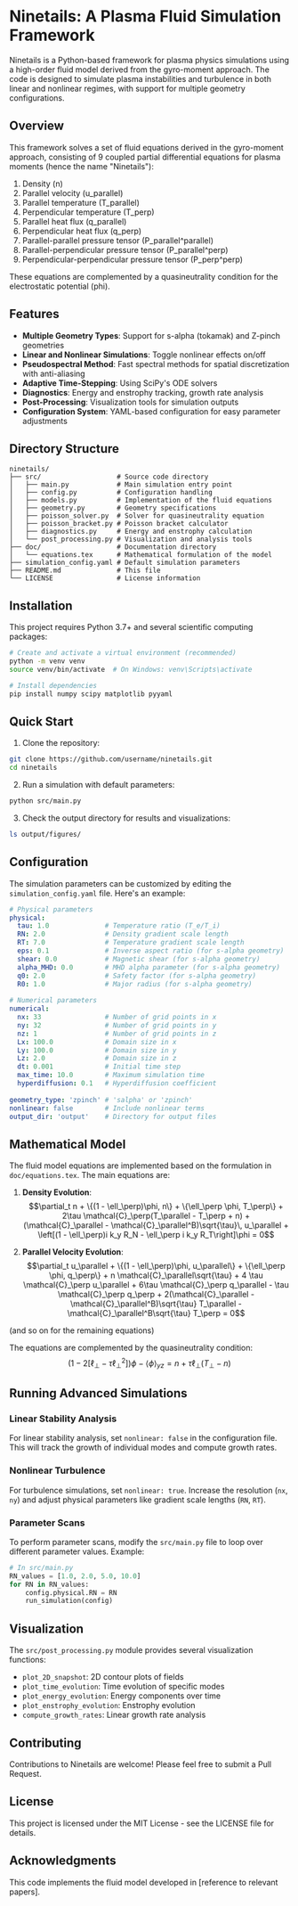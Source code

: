 # Ninetails: A Plasma Fluid Simulation Framework

Ninetails is a Python-based framework for plasma physics simulations using a high-order fluid model derived from the gyro-moment approach. The code is designed to simulate plasma instabilities and turbulence in both linear and nonlinear regimes, with support for multiple geometry configurations.

## Overview

This framework solves a set of fluid equations derived in the gyro-moment approach, consisting of 9 coupled partial differential equations for plasma moments (hence the name "Ninetails"):

1. Density (n)
2. Parallel velocity (u_parallel)
3. Parallel temperature (T_parallel)
4. Perpendicular temperature (T_perp)
5. Parallel heat flux (q_parallel)
6. Perpendicular heat flux (q_perp)
7. Parallel-parallel pressure tensor (P_parallel^parallel)
8. Parallel-perpendicular pressure tensor (P_parallel^perp)
9. Perpendicular-perpendicular pressure tensor (P_perp^perp)

These equations are complemented by a quasineutrality condition for the electrostatic potential (phi).

## Features

- **Multiple Geometry Types**: Support for s-alpha (tokamak) and Z-pinch geometries
- **Linear and Nonlinear Simulations**: Toggle nonlinear effects on/off
- **Pseudospectral Method**: Fast spectral methods for spatial discretization with anti-aliasing
- **Adaptive Time-Stepping**: Using SciPy's ODE solvers
- **Diagnostics**: Energy and enstrophy tracking, growth rate analysis
- **Post-Processing**: Visualization tools for simulation outputs
- **Configuration System**: YAML-based configuration for easy parameter adjustments

## Directory Structure

```
ninetails/
├── src/                   # Source code directory
│   ├── main.py            # Main simulation entry point
│   ├── config.py          # Configuration handling
│   ├── models.py          # Implementation of the fluid equations
│   ├── geometry.py        # Geometry specifications
│   ├── poisson_solver.py  # Solver for quasineutrality equation
│   ├── poisson_bracket.py # Poisson bracket calculator
│   ├── diagnostics.py     # Energy and enstrophy calculation
│   └── post_processing.py # Visualization and analysis tools
├── doc/                   # Documentation directory
│   └── equations.tex      # Mathematical formulation of the model
├── simulation_config.yaml # Default simulation parameters
├── README.md              # This file
└── LICENSE                # License information
```

## Installation

This project requires Python 3.7+ and several scientific computing packages:

```bash
# Create and activate a virtual environment (recommended)
python -m venv venv
source venv/bin/activate  # On Windows: venv\Scripts\activate

# Install dependencies
pip install numpy scipy matplotlib pyyaml
```

## Quick Start

1. Clone the repository:
```bash
git clone https://github.com/username/ninetails.git
cd ninetails
```

2. Run a simulation with default parameters:
```bash
python src/main.py
```

3. Check the output directory for results and visualizations:
```bash
ls output/figures/
```

## Configuration

The simulation parameters can be customized by editing the `simulation_config.yaml` file. Here's an example:

```yaml
# Physical parameters
physical:
  tau: 1.0              # Temperature ratio (T_e/T_i)
  RN: 2.0               # Density gradient scale length
  RT: 7.0               # Temperature gradient scale length
  eps: 0.1              # Inverse aspect ratio (for s-alpha geometry)
  shear: 0.0            # Magnetic shear (for s-alpha geometry)
  alpha_MHD: 0.0        # MHD alpha parameter (for s-alpha geometry)
  q0: 2.0               # Safety factor (for s-alpha geometry)
  R0: 1.0               # Major radius (for s-alpha geometry)
  
# Numerical parameters
numerical:
  nx: 33                # Number of grid points in x
  ny: 32                # Number of grid points in y
  nz: 1                 # Number of grid points in z
  Lx: 100.0             # Domain size in x
  Ly: 100.0             # Domain size in y
  Lz: 2.0               # Domain size in z
  dt: 0.001             # Initial time step
  max_time: 10.0        # Maximum simulation time
  hyperdiffusion: 0.1   # Hyperdiffusion coefficient
  
geometry_type: 'zpinch' # 'salpha' or 'zpinch'
nonlinear: false        # Include nonlinear terms
output_dir: 'output'    # Directory for output files
```

## Mathematical Model

The fluid model equations are implemented based on the formulation in `doc/equations.tex`. The main equations are:

1. **Density Evolution**: 
   $$\partial_t n + \{(1 - \ell_\perp)\phi, n\} + \{\ell_\perp \phi, T_\perp\} + 2\tau \mathcal{C}_\perp(T_\parallel - T_\perp + n) + (\mathcal{C}_\parallel - \mathcal{C}_\parallel^B)\sqrt{\tau}\, u_\parallel + \left[(1 - \ell_\perp)i k_y R_N - \ell_\perp i k_y R_T\right]\phi = 0$$

2. **Parallel Velocity Evolution**:
   $$\partial_t u_\parallel + \{(1 - \ell_\perp)\phi, u_\parallel\} + \{\ell_\perp \phi, q_\perp\} + n \mathcal{C}_\parallel\sqrt{\tau} + 4 \tau \mathcal{C}_\perp u_\parallel + 6\tau \mathcal{C}_\perp q_\parallel - \tau \mathcal{C}_\perp q_\perp + 2(\mathcal{C}_\parallel - \mathcal{C}_\parallel^B)\sqrt{\tau} T_\parallel - \mathcal{C}_\parallel^B\sqrt{\tau} T_\perp = 0$$

(and so on for the remaining equations)

The equations are complemented by the quasineutrality condition:
$$\left(1 - 2\left[\ell_\perp - \tau\ell_\perp^2\right]\right)\phi - \langle\phi\rangle_{yz} = n + \tau\ell_\perp(T_\perp - n)$$

## Running Advanced Simulations

### Linear Stability Analysis

For linear stability analysis, set `nonlinear: false` in the configuration file. This will track the growth of individual modes and compute growth rates.

### Nonlinear Turbulence

For turbulence simulations, set `nonlinear: true`. Increase the resolution (`nx`, `ny`) and adjust physical parameters like gradient scale lengths (`RN`, `RT`).

### Parameter Scans

To perform parameter scans, modify the `src/main.py` file to loop over different parameter values. Example:

```python
# In src/main.py
RN_values = [1.0, 2.0, 5.0, 10.0]
for RN in RN_values:
    config.physical.RN = RN
    run_simulation(config)
```

## Visualization

The `src/post_processing.py` module provides several visualization functions:

- `plot_2D_snapshot`: 2D contour plots of fields
- `plot_time_evolution`: Time evolution of specific modes
- `plot_energy_evolution`: Energy components over time
- `plot_enstrophy_evolution`: Enstrophy evolution
- `compute_growth_rates`: Linear growth rate analysis

## Contributing

Contributions to Ninetails are welcome! Please feel free to submit a Pull Request.

## License

This project is licensed under the MIT License - see the LICENSE file for details.

## Acknowledgments

This code implements the fluid model developed in [reference to relevant papers].